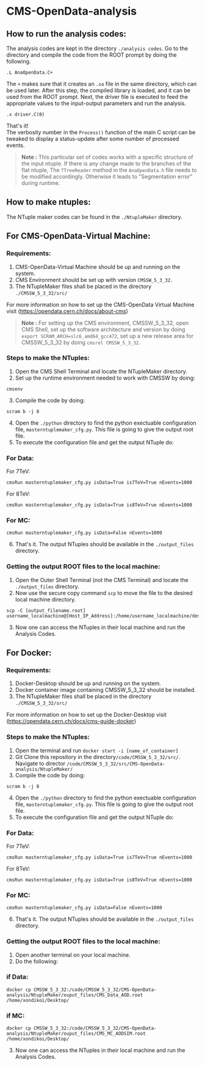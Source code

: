 # CMS-OpenData-analysis
## How to run the analysis codes:
The analysis codes are kept in the directory `./analysis codes`. Go to the directory and compile the code from the ROOT prompt by doing the following.
```
.L AnaOpenData.C+
``` 
The `+` makes sure that it creates an `.so` file in the same directory, which can be used later. After this step, the compiled library is loaded, and it can be used from the ROOT prompt. Next, the driver file is executed to feed the appropriate values to the input-output parameters and run the analysis.
```
.x driver.C(0)
``` 
That's it!<br>
The verbosity number in the `Process()` function of the main C script can be tweaked to display a status-update after some number of processed events. 

> **Note :** This particular set of codes works with a specific structure of the input ntuple. If there is any change made to the branches of the flat ntuple, The `TTreeReader` method in the `AnaOpenData.h` file needs to be modified accordingly. Otherwise it leads to "Segmentation error" during runtime.

## How to make ntuples:


The NTuple maker codes can be found in the `./NtupleMaker` directory.

## For CMS-OpenData-Virtual Machine:

### Requirements:
1. CMS-OpenData-Virtual Machine should be up and running on the system.
2. CMS Environment should be set up with version `CMSSW_5_3_32.`
3. The NTupleMaker files shall be placed in the directory `./CMSSW_5_3_32/src/`

For more information on how to set up the CMS-OpenData Virtual Machine visit (https://opendata.cern.ch/docs/about-cms)
> **Note :** For setting up the CMS environment, CMSSW_5_3_32, open CMS Shell, set up the software architecture and version by doing `export SCRAM_ARCH=slc6_amd64_gcc472`, set up a new release area for CMSSW_5_3_32 by doing `cmsrel CMSSW_5_3_32`.

### Steps to make the NTuples:
1. Open the CMS Shell Terminal and locate the NTupleMaker directory.
2. Set up the runtime environment needed to work with CMSSW by doing:
```
cmsenv
```
3. Compile the code by doing:
```
scram b -j 8
```
4. Open the `./python` directory to find the python exectuable configuration file, `masterntuplemaker_cfg.py`. This file is going to give the output root file. 
5. To execute the configuration file and get the output NTuple do:

### For Data:
For 7TeV:
```
cmsRun masterntuplemaker_cfg.py isData=True is7TeV=True nEvents=1000
```
For 8TeV:

```
cmsRun masterntuplemaker_cfg.py isData=True is8TeV=True nEvents=1000
```
### For MC:

```
cmsRun masterntuplemaker_cfg.py isData=False nEvents=1000
```
6. That's it.
The output NTuples should be available in the `./output_files` directory.

### Getting the output ROOT files to the local machine:
1. Open the Outer Shell Terminal (not the CMS Terminal) and locate the `./output_files` directory.
2. Now use the secure copy command `scp` to move the file to the desired local machine directory.
```
scp -C [output_filename.root] username_localmachine@[Host_IP_Address]:/home/username_localmachine/desired/path/to/store/the/output_file

```
3. Now one can access the NTuples in their local machine and run the Analysis Codes.

## For Docker:

### Requirements:
1. Docker-Desktop should be up and running on the system.
2. Docker container image containing CMSSW_5_3_32 should be installed.
3. The NTupleMaker files shall be placed in the directory `./CMSSW_5_3_32/src/`

For more information on how to set up the Docker-Desktop visit (https://opendata.cern.ch/docs/cms-guide-docker)

### Steps to make the NTuples:
1. Open the terminal and run `docker start -i [name_of_container]`
2. Git Clone this repository in the directory`/code/CMSSW_5_3_32/src/`. Navigate to director `/code/CMSSW_5_3_32/src/CMS-OpenData-analysis/NtupleMaker/`
3. Compile the code by doing:
```
scram b -j 8
```
4. Open the `./python` directory to find the python exectuable configuration file, `masterntuplemaker_cfg.py`. This file is going to give the output root file. 
5. To execute the configuration file and get the output NTuple do:

### For Data:
For 7TeV:
```
cmsRun masterntuplemaker_cfg.py isData=True is7TeV=True nEvents=1000
```
For 8TeV:

```
cmsRun masterntuplemaker_cfg.py isData=True is8TeV=True nEvents=1000
```
### For MC:

```
cmsRun masterntuplemaker_cfg.py isData=False nEvents=1000
```
6. That's it.
The output NTuples should be available in the `./output_files` directory.

### Getting the output ROOT files to the local machine:
1. Open another terminal on your local machine.
2. Do the following:

### if Data:
```
docker cp CMSSW_5_3_32:/code/CMSSW_5_3_32/CMS-OpenData-analysis/NtupleMaker/ouput_files/CMS_Data_AOD.root  /home/xondikoi/Desktop/ 
```
### if MC:

```
docker cp CMSSW_5_3_32:/code/CMSSW_5_3_32/CMS-OpenData-analysis/NtupleMaker/ouput_files/CMS_MC_AODSIM.root  /home/xondikoi/Desktop/ 
```
3. Now one can access the NTuples in their local machine and run the Analysis Codes.
